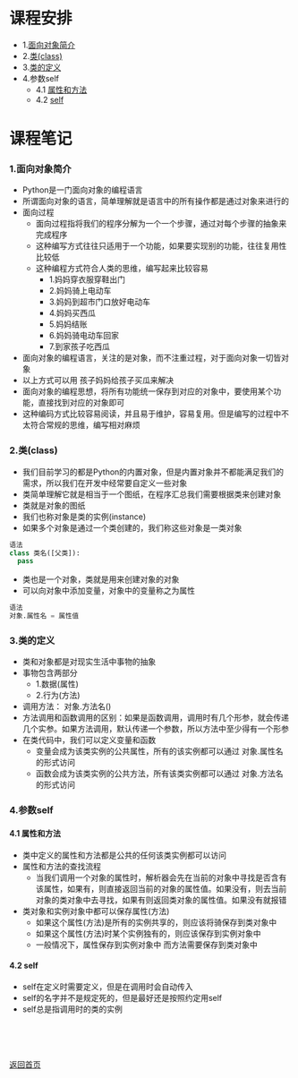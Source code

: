 # 课程安排
- 1.[面向对象简介](https://github.com/queenta/Logic-Python/blob/master/LP_20200610.md#1%E9%9D%A2%E5%90%91%E5%AF%B9%E8%B1%A1%E7%AE%80%E4%BB%8B)
- 2.[类(class)](https://github.com/queenta/Logic-Python/blob/master/LP_20200610.md#2%E7%B1%BBclass)
- 3.[类的定义](https://github.com/queenta/Logic-Python/blob/master/LP_20200610.md#3%E7%B1%BB%E7%9A%84%E5%AE%9A%E4%B9%89)
- 4.参数self
  - 4.1 [属性和方法](https://github.com/queenta/Logic-Python/blob/master/LP_20200610.md#3%E7%B1%BB%E7%9A%84%E5%AE%9A%E4%B9%89)
  - 4.2 [self](https://github.com/queenta/Logic-Python/blob/master/LP_20200610.md#42-self)
  
# 课程笔记
### 1.面向对象简介
- Python是一门面向对象的编程语言
- 所谓面向对象的语言，简单理解就是语言中的所有操作都是通过对象来进行的
- 面向过程
  - 面向过程指将我们的程序分解为一个一个步骤，通过对每个步骤的抽象来完成程序
  - 这种编写方式往往只适用于一个功能，如果要实现别的功能，往往复用性比较低
  - 这种编程方式符合人类的思维，编写起来比较容易
    - 1.妈妈穿衣服穿鞋出门
    - 2.妈妈骑上电动车
    - 3.妈妈到超市门口放好电动车
    - 4.妈妈买西瓜
    - 5.妈妈结账
    - 6.妈妈骑电动车回家
    - 7.到家孩子吃西瓜
- 面向对象的编程语言，关注的是对象，而不注重过程，对于面向对象一切皆对象
- 以上方式可以用 孩子妈妈给孩子买瓜来解决
- 面向对象的编程思想，将所有功能统一保存到对应的对象中，要使用某个功能，直接找到对应的对象即可
- 这种编码方式比较容易阅读，并且易于维护，容易复用。但是编写的过程中不太符合常规的思维，编写相对麻烦

### 2.类(class)
- 我们目前学习的都是Python的内置对象，但是内置对象并不都能满足我们的需求，所以我们在开发中经常要自定义一些对象
- 类简单理解它就是相当于一个图纸，在程序汇总我们需要根据类来创建对象
- 类就是对象的图纸
- 我们也称对象是类的实例(instance)
- 如果多个对象是通过一个类创建的，我们称这些对象是一类对象
```Python
语法
class 类名([父类]):
  pass
```
- 类也是一个对象，类就是用来创建对象的对象
- 可以向对象中添加变量，对象中的变量称之为属性
```Python
语法
对象.属性名 = 属性值
```

### 3.类的定义
- 类和对象都是对现实生活中事物的抽象
- 事物包含两部分
  - 1.数据(属性)
  - 2.行为(方法)
- 调用方法： 对象.方法名()
- 方法调用和函数调用的区别：如果是函数调用，调用时有几个形参，就会传递几个实参。如果方法调用，默认传递一个参数，所以方法中至少得有一个形参
- 在类代码中，我们可以定义变量和函数
  - 变量会成为该类实例的公共属性，所有的该实例都可以通过 对象.属性名 的形式访问
  - 函数会成为该类实例的公共方法，所有该类实例都可以通过 对象.方法名 的形式访问

### 4.参数self
#### 4.1 属性和方法
- 类中定义的属性和方法都是公共的任何该类实例都可以访问
- 属性和方法的查找流程
  - 当我们调用一个对象的属性时，解析器会先在当前的对象中寻找是否含有该属性，如果有，则直接返回当前的对象的属性值。如果没有，则去当前对象的类对象中去寻找，如果有则返回类对象的属性值。如果没有就报错
- 类对象和实例对象中都可以保存属性(方法)
  - 如果这个属性(方法)是所有的实例共享的，则应该将骑保存到类对象中
  - 如果这个属性(方法)时某个实例独有的，则应该保存到实例对象中
  - 一般情况下，属性保存到实例对象中 而方法需要保存到类对象中
  
#### 4.2 self
- self在定义时需要定义，但是在调用时会自动传入
- self的名字并不是规定死的，但是最好还是按照约定用self
- self总是指调用时的类的实例


<BR> 
<BR> 
<BR> 
 
[返回首页](https://github.com/queenta/Logic-Python/blob/master/README.md)
